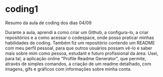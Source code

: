 # coding1

Resumo da aula de coding dos dias 04/09

Durante a aula, aprendi a como criar um Github, a configura-lo, a criar repositórios e a como acessar o codespace, onde posso praticar minhas habilidades de coding.
Também fiz um repositório contendo um README com meu perfil pessoal, para que outros usuários possam vê-lo e saber mais sobre mim como pessoa, estudant e futuro profissional da área.
Usei, para tal, a aplicação online "Profile Readme Generator", que permite, através de simples comandos, a criação de um readme detalhado, com imagens, gifs e gráficos com informações sobre minha conta.


